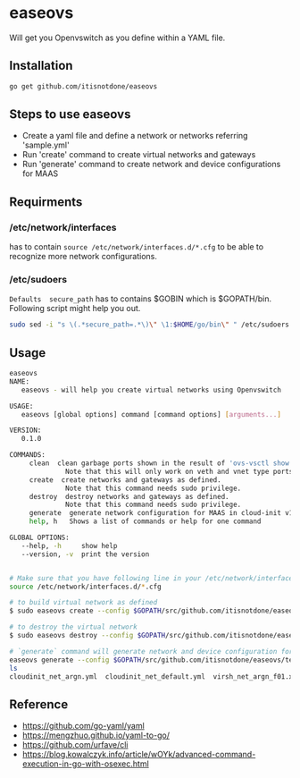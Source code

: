 # easeovs
Will get you Openvswitch as you define within a YAML file.

## Installation
```bash
go get github.com/itisnotdone/easeovs
```

## Steps to use easeovs
- Create a yaml file and define a network or networks referring 'sample.yml'
- Run 'create' command to create virtual networks and gateways
- Run 'generate' command to create network and device configurations for MAAS

## Requirments

### /etc/network/interfaces
has to contain `source /etc/network/interfaces.d/*.cfg` to be able to recognize more network configurations.

### /etc/sudoers
`Defaults  secure_path` has to contains $GOBIN which is $GOPATH/bin. Following script might help you out.
```bash
sudo sed -i "s \(.*secure_path=.*\)\" \1:$HOME/go/bin\" " /etc/sudoers
```


## Usage
```bash
easeovs 
NAME:
   easeovs - will help you create virtual networks using Openvswitch

USAGE:
   easeovs [global options] command [command options] [arguments...]

VERSION:
   0.1.0

COMMANDS:
     clean  clean garbage ports shown in the result of 'ovs-vsctl show'.
              Note that this will only work on veth and vnet type ports.
     create  create networks and gateways as defined.
              Note that this command needs sudo privilege.
     destroy  destroy networks and gateways as defined.
              Note that this command needs sudo privilege.
     generate  generate network configuration for MAAS in cloud-init v1 format
     help, h   Shows a list of commands or help for one command

GLOBAL OPTIONS:
   --help, -h     show help
   --version, -v  print the version


# Make sure that you have following line in your /etc/network/interfaces file.
source /etc/network/interfaces.d/*.cfg

# to build virtual network as defined
$ sudo easeovs create --config $GOPATH/src/github.com/itisnotdone/easeovs/template/single_region.yml

# to destroy the virtual network
$ sudo easeovs destroy --config $GOPATH/src/github.com/itisnotdone/easeovs/template/single_region.yml

# `generate` command will generate network and device configuration for MAAS container and XML network definition for libvirt
easeovs generate --config $GOPATH/src/github.com/itisnotdone/easeovs/template/single_region.yml --host-id 2
ls
cloudinit_net_argn.yml  cloudinit_net_default.yml  virsh_net_argn_f01.xml  virsh_net_default_f01.xml

```

## Reference
- https://github.com/go-yaml/yaml
- https://mengzhuo.github.io/yaml-to-go/
- https://github.com/urfave/cli
- https://blog.kowalczyk.info/article/wOYk/advanced-command-execution-in-go-with-osexec.html
